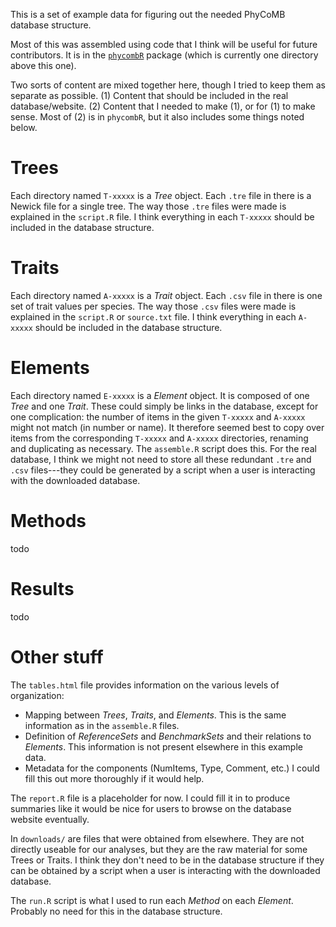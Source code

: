 This is a set of example data for figuring out the needed PhyCoMB database structure.

Most of this was assembled using code that I think will be useful for future contributors.
It is in the [`phycombR`](https://github.com/phylosdd/PhyCoMB/tree/master/phycombR) package (which is currently one directory above this one).

Two sorts of content are mixed together here, though I tried to keep them as separate as possible.
(1) Content that should be included in the real database/website.
(2) Content that I needed to make (1), or for (1) to make sense.
Most of (2) is in `phycombR`, but it also includes some things noted below.


# Trees

Each directory named `T-xxxxx` is a _Tree_ object.
Each `.tre` file in there is a Newick file for a single tree.
The way those `.tre` files were made is explained in the `script.R` file.
I think everything in each `T-xxxxx` should be included in the database structure.


# Traits

Each directory named `A-xxxxx` is a _Trait_ object.
Each `.csv` file in there is one set of trait values per species.
The way those `.csv` files were made is explained in the `script.R` or `source.txt` file.
I think everything in each `A-xxxxx` should be included in the database structure.


# Elements

Each directory named `E-xxxxx` is a _Element_ object.
It is composed of one _Tree_ and one _Trait_.
These could simply be links in the database, except for one complication: the number of items in the given `T-xxxxx` and `A-xxxxx` might not match (in number or name).
It therefore seemed best to copy over items from the corresponding `T-xxxxx` and `A-xxxxx` directories, renaming and duplicating as necessary.
The `assemble.R` script does this.
For the real database, I think we might not need to store all these redundant `.tre` and `.csv` files---they could be generated by a script when a user is interacting with the downloaded database.


# Methods

todo


# Results

todo


# Other stuff

The `tables.html` file provides information on the various levels of organization:

  * Mapping between _Trees_, _Traits_, and _Elements_.  This is the same information as in the `assemble.R` files.
  * Definition of _ReferenceSets_ and _BenchmarkSets_ and their relations to _Elements_.  This information is not present elsewhere in this example data.
  * Metadata for the components (NumItems, Type, Comment, etc.)  I could fill this out more thoroughly if it would help.

The `report.R` file is a placeholder for now.
I could fill it in to produce summaries like it would be nice for users to browse on the database website eventually.

In `downloads/` are files that were obtained from elsewhere.
They are not directly useable for our analyses, but they are the raw material for some Trees or Traits.
I think they don't need to be in the database structure if they can be obtained by a script when a user is interacting with the downloaded database.

The `run.R` script is what I used to run each _Method_ on each _Element_.
Probably no need for this in the database structure.
